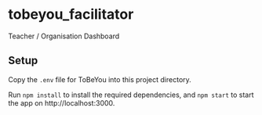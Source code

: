 # tobeyou_facilitator

Teacher / Organisation Dashboard

## Setup

Copy the `.env` file for ToBeYou into this project directory.

Run `npm install` to install the required dependencies, and `npm start` to start the app on http://localhost:3000.
